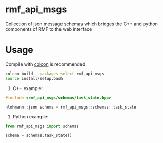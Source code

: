 # rmf_api_msgs

Collection of json message schemas which bridges the C++ and python components of RMF to the web interface

# Usage

Compile with [colcon](https://colcon.readthedocs.io/en/released/) is recommended

```bash
colcon build --packages-select rmf_api_msgs
source install/setup.bash
```

1. C++ example:

```cpp
#include <rmf_api_msgs/schemas/task_state.hpp>

nlohmann::json schema = rmf_api_msgs::schemas::task_state
```

1. Python example:

```py
from rmf_api_msgs import schemas

schema = schemas.task_state()
```
